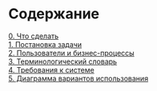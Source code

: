 ﻿# Содержание
[0. Что сделать](/toDo.txt)  
[1. Постановка задачи](/Постановка_задачи.md)  
[2. Пользователи и бизнес-процессы](/Пользователи_и_бизнес_процессы.md)  
[3. Терминологический словарь](/Терминологичекий_словарь.md)  
[4. Требования к системе](/Требования_к_системе.md)  
[5. Диаграмма вариантов использования](/Диаграммы/Диаграмма_прецедентов.png)  
[]()  